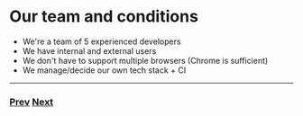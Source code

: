 # Our team and conditions

- We're a team of 5 experienced developers
- We have internal and external users
- We don't have to support multiple browsers (Chrome is sufficient)
- We manage/decide our own tech stack + CI

---

### [Prev](./04.md) [Next](./06.md)
